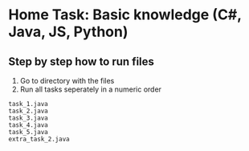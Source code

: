 # Home Task: Basic knowledge (C#, Java, JS, Python)
## Step by step how to run files
1. Go to directory with the files
2. Run all tasks seperately in a numeric order
```
task_1.java
task_2.java
task_3.java
task_4.java
task_5.java
extra_task_2.java
```
